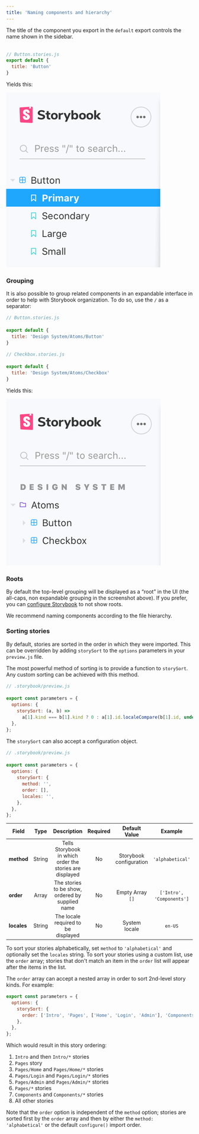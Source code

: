 ```yaml
---
title: 'Naming components and hierarchy'
---
```


The title of the component you export in the `default` export controls the name shown in the sidebar.

```js

// Button.stories.js
export default {
  title: 'Button'
}
```

Yields this:

![Stories hierarchy without paths](./naming-hierarchy-no-path.png)


### Grouping

It is also possible to group related components in an expandable interface in order to help with Storybook organization. To do so, use the `/` as a separator:

```js
// Button.stories.js

export default {
  title: 'Design System/Atoms/Button'
}
```

```js
// Checkbox.stories.js

export default {
  title: 'Design System/Atoms/Checkbox'
}
```

Yields this:

![Stories hierarchy with paths](./naming-hierarchy-with-path.png)

### Roots

By default the top-level grouping will be displayed as a “root” in the UI (the all-caps, non expandable grouping in the screenshot above). If you prefer, you can [configure Storybook](../configure/user-interface#roots) to not show roots.

We recommend naming components according to the file hierarchy. 

### Sorting stories

By default, stories are sorted in the order in which they were imported. This can be overridden by adding `storySort` to the `options` parameters in your `preview.js` file.

The most powerful method of sorting is to provide a function to `storySort`. Any custom sorting can be achieved with this method.

```js
// .storybook/preview.js

export const parameters = {
  options: {
    storySort: (a, b) =>
      a[1].kind === b[1].kind ? 0 : a[1].id.localeCompare(b[1].id, undefined, { numeric: true }),
  },
};
```

The `storySort` can also accept a configuration object.

```js
// .storybook/preview.js

export const parameters = {
  options: {
    storySort: {
      method: '',
      order: [], 
      locales: '', 
    },
  },
};
```

| Field         | Type          | Description                                            | Required | Default Value          |Example                  |
| ------------- |:-------------:|:------------------------------------------------------:|:--------:|:----------------------:|:-----------------------:|
| **method**    | String        |Tells Storybook in which order the stories are displayed|No        |Storybook configuration |`'alphabetical'`         |
| **order**     | Array         |The stories to be show, ordered by supplied name        |No        |Empty Array `[]`        |`['Intro', 'Components']`|
| **locales**   | String        |The locale required to be displayed                     |No        |System locale           |`en-US`                  |

To sort your stories alphabetically, set `method` to `'alphabetical'` and optionally set the `locales` string. To sort your stories using a custom list, use the `order` array; stories that don't match an item in the `order` list will appear after the items in the list.

The `order` array can accept a nested array in order to sort 2nd-level story kinds. For example:

```js
export const parameters = {
  options: {
    storySort: {
      order: ['Intro', 'Pages', ['Home', 'Login', 'Admin'], 'Components'],
    },
  },
};
```

Which would result in this story ordering:

1. `Intro` and then `Intro/*` stories
2. `Pages` story
3. `Pages/Home` and `Pages/Home/*` stories
4. `Pages/Login` and `Pages/Login/*` stories
5. `Pages/Admin` and `Pages/Admin/*` stories
6. `Pages/*` stories
7. `Components` and `Components/*` stories
8. All other stories

Note that the `order` option is independent of the `method` option; stories are sorted first by the `order` array and then by either the `method: 'alphabetical'` or the default `configure()` import order.
